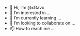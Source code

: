 - 👋 Hi, I’m @xGavo
- 👀 I’m interested in ...
- 🌱 I’m currently learning ...
- 💞️ I’m looking to collaborate on ...
- 📫 How to reach me ...

<!---
xGavo/xGavo is a ✨ special ✨ repository because its `README.md` (this file) appears on your GitHub profile.
You can click the Preview link to take a look at your changes.
--->
